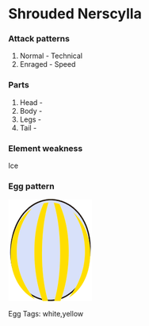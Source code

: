 # Shrouded Nerscylla

### Attack patterns
1. Normal - Technical
2. Enraged - Speed

### Parts
1. Head - 
2. Body - 
3. Legs - 
4. Tail - 

### Element weakness
Ice 

### Egg pattern
![image info](../assets/shrouded_nerscylla.png)

Egg Tags: white,yellow